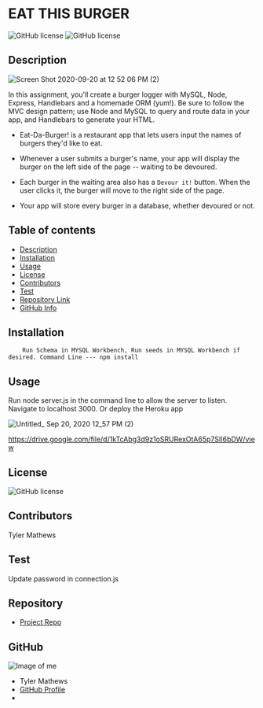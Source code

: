 
# **EAT THIS BURGER**

![GitHub license](https://img.shields.io/badge/Made%20by-%40mrmathews08-orange)
![GitHub license](https://img.shields.io/badge/license-MIT-blue.svg)

## Description 

![Screen Shot 2020-09-20 at 12 52 06 PM (2)](https://user-images.githubusercontent.com/65747246/93719485-25455180-fb40-11ea-8570-69b0ec3bdd81.png)


In this assignment, you'll create a burger logger with MySQL, Node, Express, Handlebars and a homemade ORM (yum!). Be sure to follow the MVC design pattern; use Node and MySQL to query and route data in your app, and Handlebars to generate your HTML.

* Eat-Da-Burger! is a restaurant app that lets users input the names of burgers they'd like to eat.

* Whenever a user submits a burger's name, your app will display the burger on the left side of the page -- waiting to be devoured.

* Each burger in the waiting area also has a `Devour it!` button. When the user clicks it, the burger will move to the right side of the page.

* Your app will store every burger in a database, whether devoured or not.

## Table of contents
- [Description](#Description)
- [Installation](#Installation)
- [Usage](#Usage)
- [License](#License)
- [Contributors](#Contributors)
- [Test](#Test)
- [Repository Link](#Repository)
- [GitHub Info](#GitHub) 
## Installation
        Run Schema in MYSQL Workbench, Run seeds in MYSQL Workbench if desired. Command Line --- npm install
## Usage
Run node server.js in the command line to allow the server to listen. Navigate to localhost 3000. Or deploy the Heroku app 


![Untitled_ Sep 20, 2020 12_57 PM (2)](https://user-images.githubusercontent.com/65747246/93719993-83bfff00-fb43-11ea-92f5-1b2d02fcc04e.gif)


https://drive.google.com/file/d/1kTcAbg3d9z1oSRURexOtA65p7SII6bDW/view

## License
![GitHub license](https://img.shields.io/badge/license-MIT-blue.svg)
## Contributors
Tyler Mathews
## Test
Update password in connection.js
## Repository
- [Project Repo](https://github.com/mrmathews08/burger)
## GitHub
![Image of me](https://avatars1.githubusercontent.com/u/65747246?v=4)
- Tyler  Mathews
- [GitHub Profile](https://github.com/mrmathews08)
- <null>
